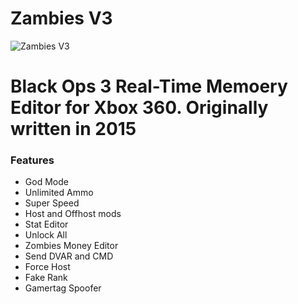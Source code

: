 # Zambies V3

![Zambies V3](https://i.imgur.com/WBKN3DV.gif)

# Black Ops 3 Real-Time Memoery Editor for Xbox 360. Originally written in 2015

### Features
* God Mode
* Unlimited Ammo
* Super Speed
* Host and Offhost mods
* Stat Editor
* Unlock All
* Zombies Money Editor
* Send DVAR and CMD 
* Force Host
* Fake Rank
* Gamertag Spoofer